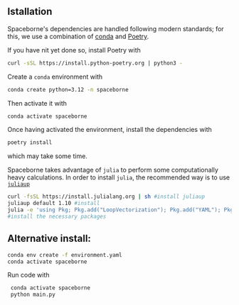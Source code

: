 ## Istallation
Spaceborne's dependencies are handled following modern standards; for this, we use a combination of [conda]([url](https://www.anaconda.com/)) and [Poetry]([url](https://python-poetry.org/)).


If you have nit yet done so, install Poetry with
```bash
curl -sSL https://install.python-poetry.org | python3 -
```

Create a `conda` environment with
```bash
conda create python=3.12 -n spaceborne
```
Then activate it with
```bash
conda activate spaceborne
```
Once having activated the environment, install the dependencies with
```bash
poetry install
```
which may take some time.

Spaceborne takes advantage of `julia` to perform some computationally heavy calculations. In order to install `julia`, the recommended way is to use [`juliaup`](https://github.com/JuliaLang/juliaup)

```bash
curl -fsSL https://install.julialang.org | sh #install juliaup
juliaup default 1.10 #install
julia -e 'using Pkg; Pkg.add("LoopVectorization"); Pkg.add("YAML"); Pkg.add("NPZ")'
#install the necessary packages
```





## Alternative install:
```bash
conda env create -f environment.yaml
conda activate spaceborne
```

Run code with

```bash
 conda activate spaceborne
 python main.py
